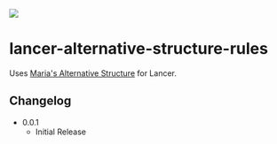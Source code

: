 ![](https://img.shields.io/badge/Foundry-v10-informational)
<!--- Downloads @ Latest Badge -->
<!--- ![Latest Release Download Count](https://img.shields.io/github/downloads/kaffo/lancer-alternative-structure-rules/latest/module.zip) -->

<!--- Forge Bazaar Install % Badge -->
<!--- ![Forge Installs](https://img.shields.io/badge/dynamic/json?label=Forge%20Installs&query=package.installs&suffix=%25&url=https%3A%2F%2Fforge-vtt.com%2Fapi%2Fbazaar%2Fpackage%2Flancer-alternative-structure-rules&colorB=4aa94a) -->

# lancer-alternative-structure-rules

Uses [Maria's Alternative Structure](https://docs.google.com/document/d/1unN3HDDeAK3pN1rmgFgZgAXp5flnQ9-KMu-TXt34tnU/edit) for Lancer.

## Changelog

* 0.0.1
    * Initial Release